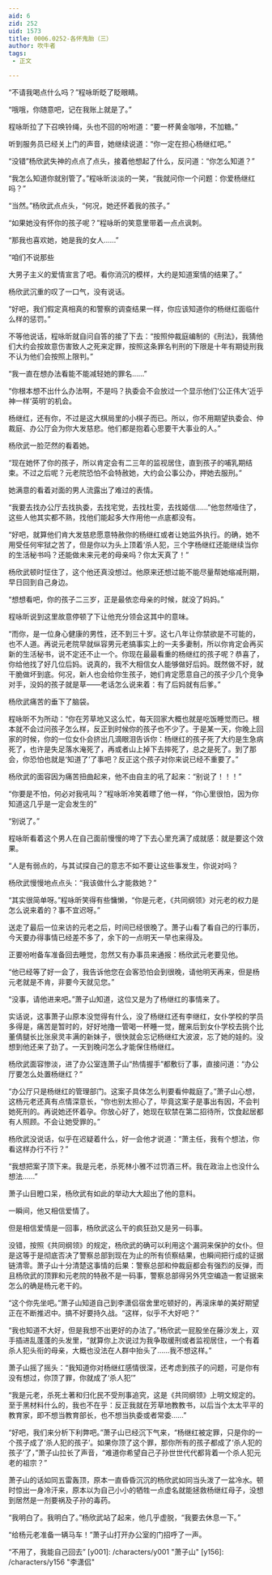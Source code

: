 ```yaml
---
aid: 6
zid: 252
uid: 1573
title: 0006.0252-各怀鬼胎（三）
author: 吹牛者
tags: 
 - 正文

---
```




  “不请我喝点什么吗？”程咏昕眨了眨眼睛。

  “哦哦，你随意吧，记在我账上就是了。”

  程咏昕拉了下召唤铃绳，头也不回的吩咐道：“要一杯黄金咖啡，不加糖。”

  听到服务员已经关上门的声音，她继续说道：“你一定在担心杨继红吧。”

  “没错”杨欣武失神的点点了点头，接着他想起了什么，反问道：“你怎么知道？”

  “我怎么知道你就别管了。”程咏昕淡淡的一笑，“我就问你一个问题：你爱杨继红吗？”

  “当然。”杨欣武点点头，“何况，她还怀着我的孩子。”

  “如果她没有怀你的孩子呢？”程咏昕的笑意里带着一点点讽刺。

  “那我也喜欢她，她是我的女人……”

  “咱们不说那些

  大男子主义的爱情宣言了吧。看你消沉的模样，大约是知道案情的结果了。”

  杨欣武沉重的叹了一口气，没有说话。

  “好吧，我们假定真相真的和警察的调查结果一样，你应该知道你的杨继红面临什么样的惩罚。”

  不等他说话，程咏昕就自问自答的接了下去：“按照仲裁庭编制的《刑法》，我猜他们大约会按故意伤害致人之死来定罪，按照这条罪名判刑的下限是十年有期徒刑我不认为他们会按照上限判。”

  “我一直在想办法看能不能减轻她的罪名……”

  “你根本想不出什么办法啊，不是吗？执委会不会放过一个显示他们‘公正伟大’近乎神一样‘英明’的机会。

  杨继红，还有你，不过是这大棋局里的小棋子而已。所以，你不用期望执委会、仲裁庭、办公厅会为你大发慈悲。他们都是抱着心思要干大事业的人。”

  杨欣武一脸茫然的看着她。

  “现在她怀了你的孩子，所以肯定会有二三年的监视居住，直到孩子的哺乳期结束。不过之后呢？元老院恐怕不会特赦她，大约会公事公办，押她去服刑。”

  她满意的看着对面的男人流露出了难过的表情。

  “我要去找办公厅去找执委，去找宅党，去找杜雯，去找姬信……”他忽然噎住了，这些人他其实都不熟，找他们能起多大作用他一点底都没有。

  “好吧，就算他们肯大发慈悲愿意特赦你的杨继红或者让她监外执行。的确，她不用受任何牢狱之苦了，但是你以为头上顶着‘杀人犯，三个字杨继红还能继续当你的生活秘书吗？还能做未来元老的母亲吗？你太天真了！”

  杨欣武顿时怔住了，这个他还真没想过。他原来还想过能不能尽量帮她缩减刑期，早日回到自己身边。

  “想想看吧，你的孩子二三岁，正是最依恋母亲的时候，就没了妈妈。”

  程咏昕说到这里故意停顿了下让他充分领会这其中的意味。

  “而你，是一位身心健康的男性，还不到三十岁。这七八年让你禁欲是不可能的，也不人道。再说元老院早就纵容男元老搞事实上的一夫多妻制，所以你肯定会再买新的生活秘书，说不定还不止一个。你现在最最看重的杨继红的孩子呢？恭喜了，你给他找了好几位后妈。说真的，我不大相信女人能够做好后妈。既然做不好，就干脆做坏到底。何况，新人也会给你生孩子，她们肯定愿意自己的孩子少几个竞争对手，没妈的孩子就是草——老话怎么说来着：有了后妈就有后爹。”

  杨欣武痛苦的垂下了脑袋。

  程咏昕不为所动：“你在芳草地又这么忙，每天回家大概也就是吃饭睡觉而已。根本就不会过问孩子怎么样，反正到时候你的孩子也不少了。于是某一天，你晚上回家的时候，你的一位女仆会挤出几滴眼泪告诉你：杨继红的孩子死了大约是生急病死了，也许是失足落水淹死了，再或者山上掉下去摔死了，总之是死了。到了那会，你恐怕也就是‘知道了’了事吧？反正这个孩子对你来说已经不重要了。”

  杨欣武的面容因为痛苦扭曲起来，他不由自主的吼了起来：“别说了！！！”

  “你要是不怕，何必对我吼叫？”程咏昕冷笑着瞟了他一样，“你心里很怕，因为你知道这几乎是一定会发生的”

  “别说了。”

  程咏昕看着这个男人在自己面前慢慢的垮了下去心里充满了成就感：就是要这个效果。

  “人是有弱点的，与其试探自己的意志不如不要让这些事发生，你说对吗？

  杨欣武慢慢地点点头：“我该做什么才能救她？”

  “其实很简单呀。”程咏昕笑得有些慵懒，“你是元老，《共同纲领》对元老的权力是怎么说来着的？事不宜迟呀。”

  送走了最后一位来访的元老之后，时间已经很晚了。萧子山看了看自己的行事历，今天要办得事情已经差不多了，余下的一点明天一早也来得及。

  正要吩咐备车准备回去睡觉，忽然又有办事员来通报：杨欣武元老要见他。

  “他已经等了好一会了，我告诉他您在会客恐怕会到很晚，请他明天再来，但是杨元老就是不肯，非要今天就见您。”

  “没事，请他进来吧。”萧子山知道，这位又是为了杨继红的事情来了。

  实话说，这事萧子山原本没觉得有什么，没了杨继红还有李继红，女仆学校的学员多得是，痛苦是暂时的，好好地撸一管喝一杯睡一觉，醒来后到女仆学校去挑个比董倩腿长比张泉灵丰满的新妹子，很快就会忘记杨继红大波波，忘了她的娃的。没想到他还来了劲了。一天到晚问怎么才能保住杨继红。

  杨欣武面容惨淡，进了办公室连萧子山“热情握手”都敷衍了事，直接问道：“办公厅要怎么处置杨继红？”

  “办公厅只是杨继红的管理部门。这案子具体怎么判要看仲裁庭了。”萧子山心想，这杨元老还真有点情深意长，“你也别太担心了，毕竟这案子是事出有因，不会判她死刑的。再说她还怀着孕。你放心好了，她现在软禁在第二招待所，饮食起居都有人照顾。不会让她受罪的。”

  杨欣武没说话，似乎在迟疑着什么，好一会他才说道：“萧主任，我有个想法，你看这样办行不行？”

  “我想把案子顶下来。我是元老，杀死林小雅不过罚酒三杯。我在政治上也没什么想法……”

  萧子山目瞪口呆，杨欣武有如此的举动大大超出了他的意料。

  一瞬间，他又相信爱情了。

  但是相信爱情是一回事，杨欣武这么干的疯狂劲又是另一码事。

  没错，按照《共同纲领》的规定，杨欣武的确可以利用这个漏洞来保护的女仆。但是这等于是彻底否决了警察总部到现在为止的所有侦察结果，也瞬间把行成的证据链清零。萧子山十分清楚这事情的后果：警察总部和仲裁庭都会有强烈的反弹，而且杨欣武的顶罪和元老院的特赦不是一码事，警察总部得另外凭空编造一套证据来怎么的确是杨元老干的。

  “这个你先坐吧。”萧子山知道自己到李潇侣宿舍里吃顿好的，再滚床单的美好期望正在不断推迟中。搞不好要持久战。“这样，似乎不大好吧？”

  “我也知道不大好，但是我想不出更好的办法了。”杨欣武一屁股坐在藤沙发上，双手插进乱蓬蓬的头发里，“就算你上次说过为我争取缓刑或者监视居住，一个有着杀人犯头衔的母亲，大概也没法在人群中抬头了……我不想这样。”

  萧子山摇了摇头：“我知道你对杨继红感情很深，还考虑到孩子的问题，可是你有没有想过，你顶了罪，你就成了‘杀人犯’”

  “我是元老，杀死土著和归化民不受刑事追究，这是《共同纲领》上明文规定的。至于黑材料什么的，我也不在乎：反正我就在芳草地教教书，以后当个太太平平的教育家，即不想当教育部长，也不想当执委或者常委……”

  “好吧，我们来分析下利弊吧。”萧子山已经沉下气来，“杨继红被定罪，只是你的一个孩子成了‘杀人犯的孩子’。如果你顶了这个罪，那你所有的孩子都成了‘杀人犯的孩子’了，”萧子山拉长了声音，“难道你希望自己子孙世世代代都背着一个杀人犯元老的祖宗？”

  萧子山的话如同五雷轰顶，原本一直昏昏沉沉的杨欣武如同当头泼了一盆冷水。顿时惊出一身冷汗来，原本以为自己小小的牺牲一点虚名就能拯救杨继红母子，没想到居然是一剂要祸及子孙的毒药。

  “我明白了。我明白了。”杨欣武站了起来，他几乎虚脱，“我要去休息一下。”

  “给杨元老准备一辆马车！”萧子山打开办公室的门招呼了一声。

  “不用了，我能自己回去”
[y001]: /characters/y001 "萧子山"
[y156]: /characters/y156 "李潇侣"


